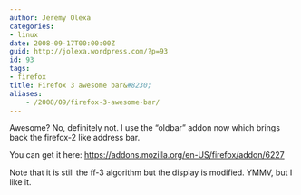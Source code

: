```yaml
---
author: Jeremy Olexa
categories:
- linux
date: 2008-09-17T00:00:00Z
guid: http://jolexa.wordpress.com/?p=93
id: 93
tags:
- firefox
title: Firefox 3 awesome bar&#8230;
aliases:
    - /2008/09/firefox-3-awesome-bar/
---
```


Awesome? No, definitely not. I use the &#8220;oldbar&#8221; addon now which brings back the firefox-2 like address bar.

You can get it here: <https://addons.mozilla.org/en-US/firefox/addon/6227>

Note that it is still the ff-3 algorithm but the display is modified. YMMV, but I like it.